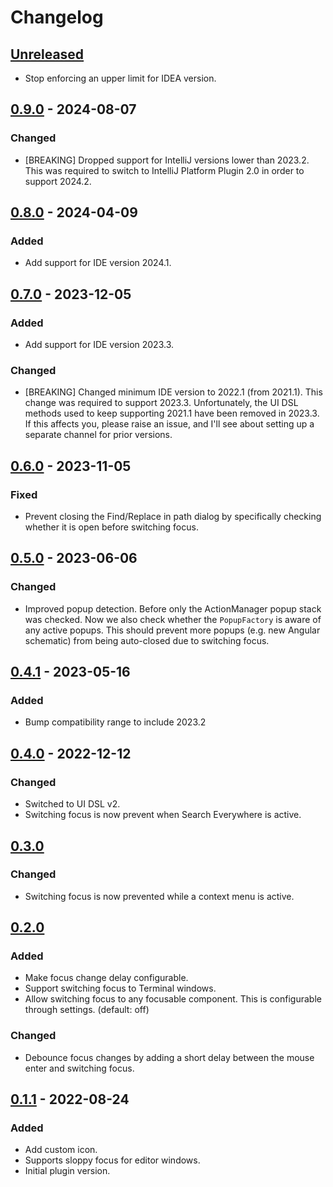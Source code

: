 # Changelog

## [Unreleased]

- Stop enforcing an upper limit for IDEA version.

## [0.9.0] - 2024-08-07

### Changed

- [BREAKING] Dropped support for IntelliJ versions lower than 2023.2. This was required to switch to IntelliJ Platform Plugin 2.0 in order to support 2024.2.

## [0.8.0] - 2024-04-09

### Added

- Add support for IDE version 2024.1.

## [0.7.0] - 2023-12-05

### Added

- Add support for IDE version 2023.3.

### Changed

- [BREAKING] Changed minimum IDE version to 2022.1 (from 2021.1). This change was required to support 2023.3.
  Unfortunately, the UI DSL methods used to keep supporting 2021.1 have been removed in 2023.3.
  If this affects you, please raise an issue, and I'll see about setting up a separate channel for prior versions.

## [0.6.0] - 2023-11-05

### Fixed

- Prevent closing the Find/Replace in path dialog by specifically checking whether it is open before switching focus.

## [0.5.0] - 2023-06-06

### Changed

- Improved popup detection. Before only the ActionManager popup stack was checked. Now we also check whether
  the `PopupFactory` is aware of any active popups. This should prevent more popups (e.g. new Angular schematic) from
  being auto-closed due to switching focus.

## [0.4.1] - 2023-05-16

### Added

- Bump compatibility range to include 2023.2

## [0.4.0] - 2022-12-12

### Changed

- Switched to UI DSL v2.
- Switching focus is now prevent when Search Everywhere is active.

## [0.3.0]

### Changed

- Switching focus is now prevented while a context menu is active.

## [0.2.0]

### Added

- Make focus change delay configurable.
- Support switching focus to Terminal windows.
- Allow switching focus to any focusable component. This is configurable through settings. (default: off)

### Changed

- Debounce focus changes by adding a short delay between the mouse enter and switching focus.

## [0.1.1] - 2022-08-24

### Added

- Add custom icon.
- Supports sloppy focus for editor windows.
- Initial plugin version.

[Unreleased]: https://github.com/jwillebrands/ij-sloppy-focus/compare/v0.9.0...HEAD
[0.9.0]: https://github.com/jwillebrands/ij-sloppy-focus/compare/v0.8.0...v0.9.0
[0.8.0]: https://github.com/jwillebrands/ij-sloppy-focus/compare/v0.7.0...v0.8.0
[0.7.0]: https://github.com/jwillebrands/ij-sloppy-focus/compare/v0.6.0...v0.7.0
[0.6.0]: https://github.com/jwillebrands/ij-sloppy-focus/compare/v0.5.0...v0.6.0
[0.5.0]: https://github.com/jwillebrands/ij-sloppy-focus/compare/v0.4.1...v0.5.0
[0.4.1]: https://github.com/jwillebrands/ij-sloppy-focus/compare/v0.4.0...v0.4.1
[0.4.0]: https://github.com/jwillebrands/ij-sloppy-focus/compare/v0.3.0...v0.4.0
[0.3.0]: https://github.com/jwillebrands/ij-sloppy-focus/compare/v0.2.0...v0.3.0
[0.2.0]: https://github.com/jwillebrands/ij-sloppy-focus/compare/v0.1.1...v0.2.0
[0.1.1]: https://github.com/jwillebrands/ij-sloppy-focus/commits/v0.1.1
